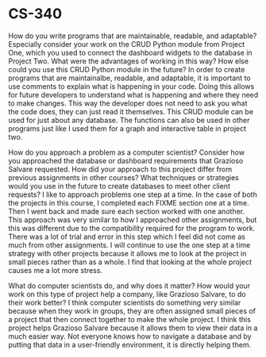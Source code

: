 # CS-340

How do you write programs that are maintainable, readable, and adaptable? Especially consider your work on the CRUD Python module from Project One, which you used to connect the dashboard widgets to the database in Project Two. What were the advantages of working in this way? How else could you use this CRUD Python module in the future?
In order to create programs that are maintainalbe, readable, and adaptable, it is important to use comments to explain what is happening in your code. Doing this allows for future developers to understand what is happening and where they need to make changes. This way the developer does not need to ask you what the code does, they can just read it themselves. This CRUD module can be used for just about any database. The functions can also be used in other programs just like I used them for a graph and interactive table in project two. 

How do you approach a problem as a computer scientist? Consider how you approached the database or dashboard requirements that Grazioso Salvare requested. How did your approach to this project differ from previous assignments in other courses? What techniques or strategies would you use in the future to create databases to meet other client requests?
I like to approach problems one step at a time. In the case of both the projects in this course, I completed each FIXME section one at a time. Then I went back and made sure each section worked with one another. This approach was very similar to how I approached other assignments, but this was different due to the compatibility required for the program to work. There was a lot of trial and error in this step which I feel did not come as much from other assignments. I will continue to use the one step at a time strategy with other projects because it allows me to look at the project in small pieces rather than as a whole. I find that looking at the whole project causes me a lot more stress.

What do computer scientists do, and why does it matter? How would your work on this type of project help a company, like Grazioso Salvare, to do their work better?
I think computer scientists do something very similar because when they work in groups, they are often assigned small pieces of a project that then connect together to make the whole project. I think this project helps Grazioso Salvare because it allows them to view their data in a much easier way. Not everyone knows how to navigate a database and by putting that data in a user-friendly environment, it is directly helping them.
